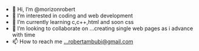 - 👋 Hi, I’m @morizonrobert
- 👀 I’m interested in coding and web development 
- 🌱 I’m currently learning c,c++,html and soon css
- 💞️ I’m looking to collaborate on ...creating single web pages as i advance with time
- 📫 How to reach me ...robertambubi@gmail.com

<!---
morizonrobert/morizonrobert is a ✨ special ✨ repository because its `README.md` (this file) appears on your GitHub profile.
You can click the Preview link to take a look at your changes.
--->

